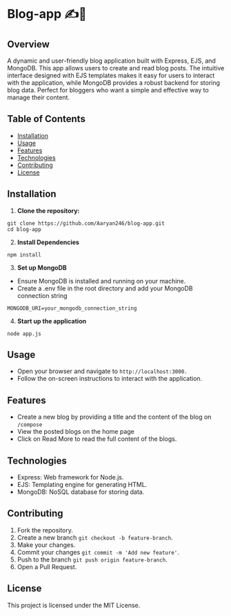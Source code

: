# Blog-app ✍️📝

## Overview

A dynamic and user-friendly blog application built with Express, EJS, and MongoDB. This app allows users to create and read blog posts. The intuitive interface designed with EJS templates makes it easy for users to interact with the application, while MongoDB provides a robust backend for storing blog data. Perfect for bloggers who want a simple and effective way to manage their content.

## Table of Contents

- [Installation](#installation)
- [Usage](#usage)
- [Features](#features)
- [Technologies](#technologies)
- [Contributing](#contributing)
- [License](#license)

## Installation

1. **Clone the repository:**
```
git clone https://github.com/Aaryan246/blog-app.git
cd blog-app
```
2. **Install Dependencies**
```
npm install
```
3. **Set up MongoDB**  
- Ensure MongoDB is installed and running on your machine.  
- Create a .env file in the root directory and add your MongoDB connection string
```
MONGODB_URI=your_mongodb_connection_string
```
4. **Start up the application**
```
node app.js
```
## Usage  

- Open your browser and navigate to `http://localhost:3000.`  
- Follow the on-screen instructions to interact with the application.

## Features
 
- Create a new blog by providing a title and the content of the blog on `/compose`
- View the posted blogs on the home page
- Click on Read More to read the full content of the blogs.

## Technologies  

- Express: Web framework for Node.js.
- EJS: Templating engine for generating HTML.
- MongoDB: NoSQL database for storing data.


## Contributing  

1. Fork the repository.
2. Create a new branch `git checkout -b feature-branch`.
3. Make your changes.
4. Commit your changes `git commit -m 'Add new feature'`.
5. Push to the branch `git push origin feature-branch`.
6. Open a Pull Request.

## License  
This project is licensed under the MIT License.
